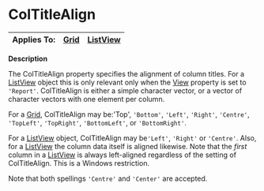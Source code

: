 




<h1 class="heading"><span class="name">ColTitleAlign</span></h1>

| Applies To: | [Grid](../a-z/grid.md) | [ListView](../a-z/listview.md) |
| --- | --- | ---  |


**Description**


The ColTitleAlign property specifies the alignment of column titles. For a [ListView](../a-z/listview.md) object this is only relevant only when the [View](../a-z/view.md) property is set to `'Report'`. ColTitleAlign is either a simple character vector, or a vector of character vectors with one element per column.


For a [Grid](../a-z/grid.md), ColTitleAlign may be:'Top', `'Bottom'`, `'Left'`, `'Right'`, `'Centre'`, `'TopLeft'`, `'TopRight'`, `'BottomLeft'`, or `'BottomRight'`.


For a [ListView](../a-z/listview.md) object, ColTitleAlign may be`'Left'`, `'Right'` or `'Centre'`. Also, for a [ListView](../a-z/listview.md) the column data itself is aligned likewise. Note that the *first* column in a [ListView](../a-z/listview.md) is always left-aligned regardless of the setting of ColTitleAlign. This is a Windows restriction.


Note that both spellings `'Centre'` and `'Center'` are accepted.



